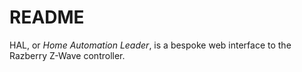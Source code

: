 # README

HAL, or *Home Automation Leader*, is a bespoke web interface to the Razberry Z-Wave controller.
